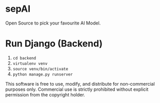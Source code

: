 # sepAI
Open Source to pick your favourite AI Model.

# Run Django (Backend)
1. `cd backend`
2. `virtualenv venv`
3. `source venv/bin/activate`
4.  `python manage.py runserver`


This software is free to use, modify, and distribute for non-commercial purposes only.
Commercial use is strictly prohibited without explicit permission from the copyright holder.
